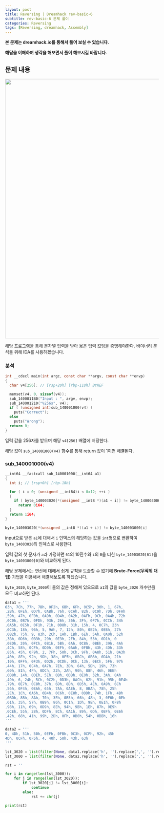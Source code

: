 ```yaml
---
layout: post
title: Reversing | Dreamhack rev-basic-6
subtitle: rev-basic-6 문제 풀이
categories: Reversing
tags: [Reversing, dreamhack, Assembly]
---
```


**본 문제는 dreamhack.io를 통해서 풀어 보실 수 있습니다.**

**해답을 이해하며 생각을 해보면서 풀이 해보시길 바랍니다.**

## 문제 내용

<p align="center">
<img src ="https://github.com/peoplstar/peoplstar.github.io/assets/78135526/4b75e068-d564-408b-b426-326310f463d2" width = 850>
</p>

해당 프로그램을 통해 문자열 입력을 받아 옳은 입력 값임을 증명해야한다. 바이너리 분석을 위해 IDA를 사용하겠습니다.

### 분석

```C
int __cdecl main(int argc, const char **argv, const char **envp)
{
  char v4[256]; // [rsp+20h] [rbp-118h] BYREF

  memset(v4, 0, sizeof(v4));
  sub_1400011B0("Input : ", argv, envp);
  sub_140001210("%256s", v4);
  if ( (unsigned int)sub_140001000(v4) )
    puts("Correct");
  else
    puts("Wrong");
  return 0;
}
```

입력 값을 256자를 받으며 해당 `v4[256]` 배열에 저장한다.

해당 값이 `sub_140001000(v4)` 함수를 통해 return 값이 1이면 해결된다.

### sub_140001000(v4)

```C
__int64 __fastcall sub_140001000(__int64 a1)
{
  int i; // [rsp+0h] [rbp-18h]

  for ( i = 0; (unsigned __int64)i < 0x12; ++i )
  {
    if ( byte_140003020[*(unsigned __int8 *)(a1 + i)] != byte_140003000[i] )
      return 0i64;
  }
  return 1i64;
}
```

```C
byte_140003020[*(unsigned __int8 *)(a1 + i)] != byte_140003000[i]
```

input으로 받은 `a1`에 대해서 `i` 인덱스의 해당하는 값을 `int`형으로 변환하여 `byte_14003020`의 인덱스로 사용한다.

입력 값의 첫 문자가 `a`라 가정하면 `61`의 10진수와 `i`의 `0`을 더한 `byte_14003020[61]`을 `byte_14003000[0]`와 비교하게 된다.

해당 문제에서는 연산에 대해서 쉽게 규칙을 도출할 수 없기에 **Brute-Force(무작위 대입)** 기법을 이용해서 해결해보도록 하겠습니다.

`byte_3020`, `byte_3000`이 둘의 값은 정해져 있으므로 `a1`의 값을 `byte_3020` 개수만큼 모두 비교하면 된다.

```python
data1 = '''
63h, 7Ch, 77h, 7Bh, 0F2h, 6Bh, 6Fh, 0C5h, 30h, 1, 67h,
,2Bh, 0FEh, 0D7h, 0ABh, 76h, 0CAh, 82h, 0C9h, 7Dh, 0FAh
,59h, 47h, 0F0h, 0ADh, 0D4h, 0A2h, 0AFh, 9Ch, 0A4h, 72h
,0C0h, 0B7h, 0FDh, 93h, 26h, 36h, 3Fh, 0F7h, 0CCh, 34h
,0A5h, 0E5h, 0F1h, 71h, 0D8h, 31h, 15h, 4, 0C7h, 23h
,0C3h, 18h, 96h, 5, 9Ah, 7, 12h, 80h, 0E2h, 0EBh, 27h
,0B2h, 75h, 9, 83h, 2Ch, 1Ah, 1Bh, 6Eh, 5Ah, 0A0h, 52h
,3Bh, 0D6h, 0B3h, 29h, 0E3h, 2Fh, 84h, 53h, 0D1h, 0
,0EDh, 20h, 0FCh, 0B1h, 5Bh, 6Ah, 0CBh, 0BEh, 39h, 4Ah
,4Ch, 58h, 0CFh, 0D0h, 0EFh, 0AAh, 0FBh, 43h, 4Dh, 33h
,85h, 45h, 0F9h, 2, 7Fh, 50h, 3Ch, 9Fh, 0A8h, 51h, 0A3h
,40h, 8Fh, 92h, 9Dh, 38h, 0F5h, 0BCh, 0B6h, 0DAh, 21h
,10h, 0FFh, 0F3h, 0D2h, 0CDh, 0Ch, 13h, 0ECh, 5Fh, 97h
,44h, 17h, 0C4h, 0A7h, 7Eh, 3Dh, 64h, 5Dh, 19h, 73h
,60h, 81h, 4Fh, 0DCh, 22h, 2Ah, 90h, 88h, 46h, 0EEh
,0B8h, 14h, 0DEh, 5Eh, 0Bh, 0DBh, 0E0h, 32h, 3Ah, 0Ah
,49h, 6, 24h, 5Ch, 0C2h, 0D3h, 0ACh, 62h, 91h, 95h, 0E4h
,79h, 0E7h, 0C8h, 37h, 6Dh, 8Dh, 0D5h, 4Eh, 0A9h, 6Ch
,56h, 0F4h, 0EAh, 65h, 7Ah, 0AEh, 8, 0BAh, 78h, 25h
,2Eh, 1Ch, 0A6h, 0B4h, 0C6h, 0E8h, 0DDh, 74h, 1Fh, 4Bh
,0BDh, 8Bh, 8Ah, 70h, 3Eh, 0B5h, 66h, 48h, 3, 0F6h, 0Eh
,61h, 35h, 57h, 0B9h, 86h, 0C1h, 1Dh, 9Eh, 0E1h, 0F8h
,98h, 11h, 69h, 0D9h, 8Eh, 94h, 9Bh, 1Eh, 87h, 0E9h
,0CEh, 55h, 28h, 0DFh, 8Ch, 0A1h, 89h, 0Dh, 0BFh, 0E6h
,42h, 68h, 41h, 99h, 2Dh, 0Fh, 0B0h, 54h, 0BBh, 16h
'''

data2 = '''
0, 4Dh, 51h, 50h, 0EFh, 0FBh, 0C3h, 0CFh, 92h, 45h
4Dh, 0CFh, 0F5h, 4, 40h, 50h, 43h, 63h
'''

lst_3020 = list(filter(None, data1.replace('h', '').replace(',', '').replace('\n', ' ').split(' ')))
lst_3000 = list(filter(None, data2.replace('h', '').replace(',', '').replace('\n', ' ').split(' ')))

rst = ''

for i in range(len(lst_3000)):
    for j in range(len(lst_3020)):
        if lst_3020[j] != lst_3000[i]:
            continue
        else:
            rst += chr(j)

print(rst)
```